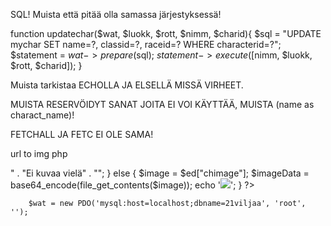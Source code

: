 SQL!
Muista että pitää olla samassa järjestyksessä!

function updatechar($wat, $luokk, $rott, $nimm, $charid){
  $sql = "UPDATE mychar SET name=?, classid=?, raceid=? WHERE characterid=?";
  $statement = $wat->prepare($sql);
  $statement->execute([$nimm, $luokk, $rott, $charid]);
}

Muista tarkistaa ECHOLLA JA ELSELLÄ MISSÄ VIRHEET.

MUISTA RESERVÖIDYT SANAT JOITA EI VOI KÄYTTÄÄ, MUISTA (name as charact_name)!

FETCHALL JA FETC EI OLE SAMA!


url to img php
 <div class="box">
                      <?php
                if (empty($ed["chimage"])) {
                  echo "<h3>" . "Ei kuvaa vielä" . "</h3>";
                } else {
                $image = $ed["chimage"];
                $imageData = base64_encode(file_get_contents($image));
                echo '<img src="data:image/jpeg;base64,'.$imageData.'">'; }
                ?>
      </div>

        $wat = new PDO('mysql:host=localhost;dbname=21viljaa', 'root', '');